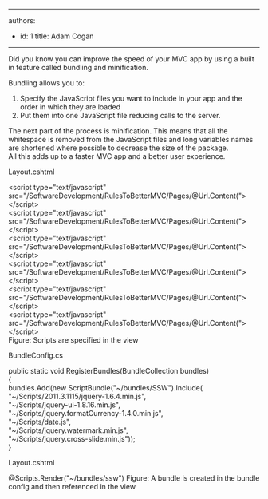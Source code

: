 

---
authors:
  - id: 1
    title: Adam Cogan
---




<span class='intro'> <p>Did you know you can improve the speed of your MVC app by using a built in feature called bundling and minification.</p> </span>

<p>Bundling allows you to&#58;</p>
<ol><li>Specify the JavaScript files you want to include in your app and the order in which they are loaded </li>
<li>Put them into one JavaScript file reducing calls to the server. </li></ol>
<p>The next part of the process is minification. This means that all the whitespace is removed from the JavaScript files and long variables names are shortened where possible to decrease the size of the package.<br>All this adds up to a faster MVC app and a better user experience.</p>
<span class="ms-rteCustom-CodeArea"><p>Layout.cshtml</p>
&lt;script type=&quot;text/javascript&quot; src=&quot;/SoftwareDevelopment/RulesToBetterMVC/Pages/@Url.Content(&quot;&gt;&lt;/script&gt;<br>&lt;script type=&quot;text/javascript&quot; src=&quot;/SoftwareDevelopment/RulesToBetterMVC/Pages/@Url.Content(&quot;&gt;&lt;/script&gt;<br>&lt;script type=&quot;text/javascript&quot; src=&quot;/SoftwareDevelopment/RulesToBetterMVC/Pages/@Url.Content(&quot;&gt;&lt;/script&gt;<br>&lt;script type=&quot;text/javascript&quot; src=&quot;/SoftwareDevelopment/RulesToBetterMVC/Pages/@Url.Content(&quot;&gt;&lt;/script&gt;<br>&lt;script type=&quot;text/javascript&quot; src=&quot;/SoftwareDevelopment/RulesToBetterMVC/Pages/@Url.Content(&quot;&gt;&lt;/script&gt;<br>&lt;script type=&quot;text/javascript&quot; src=&quot;/SoftwareDevelopment/RulesToBetterMVC/Pages/@Url.Content(&quot;&gt;&lt;/script&gt;<br></span><span class="ms-rteCustom-FigureBad">Figure&#58; Scripts are specified in the view</span> <span class="ms-rteCustom-CodeArea"><p>BundleConfig.cs</p>
public static void RegisterBundles(BundleCollection bundles)<br>&#123;<br>bundles.Add(new ScriptBundle(&quot;~/bundles/SSW&quot;).Include(<br>&quot;~/Scripts/2011.3.1115/jquery-1.6.4.min.js&quot;, <br>&quot;~/Scripts/jquery-ui-1.8.16.min.js&quot;,<br>&quot;~/Scripts/jquery.formatCurrency-1.4.0.min.js&quot;,<br>&quot;~/Scripts/date.js&quot;,<br>&quot;~/Scripts/jquery.watermark.min.js&quot;,<br>&quot;~/Scripts/jquery.cross-slide.min.js&quot;));<br>&#125;<br><p>Layout.cshtml</p>
@Scripts.Render(&quot;~/bundles/ssw&quot;) </span><span class="ms-rteCustom-FigureGood">Figure&#58; A bundle is created in the bundle config and then referenced in the view</span> 


